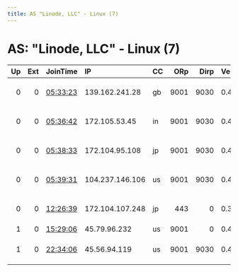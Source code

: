 ```yaml
---
title: AS "Linode, LLC" - Linux (7)
---
```


# AS: "Linode, LLC" - Linux (7)

|   Up |   Ext | JoinTime                                                                                            | IP              | CC   |   ORp |   Dirp | Version   | Contact                  | Nickname           |   eFamMembers |
|-----:|------:|:----------------------------------------------------------------------------------------------------|:----------------|:-----|------:|-------:|:----------|:-------------------------|:-------------------|--------------:|
|    0 |     0 | [05:33:23](https://metrics.torproject.org/rs.html#details/28DD7361E12886B67184DA5DF5ACE8F510444EDF) | 139.162.241.28  | gb   |  9001 |   9030 | 0.4.1.6   | kronossec at proton ma   | dd6daf0f0c80e56153 |             1 |
|    0 |     0 | [05:36:42](https://metrics.torproject.org/rs.html#details/BB4B0AA08EF64CA2F72425CBECEC1A1D992EE607) | 172.105.53.45   | in   |  9001 |   9030 | 0.4.1.6   | kronossec at proton ma   | 7587aefb748baf6a4c |             1 |
|    0 |     0 | [05:38:33](https://metrics.torproject.org/rs.html#details/CC00264058D3E5BA3D2E793822F74FC6338898EC) | 172.104.95.108  | jp   |  9001 |   9030 | 0.4.1.6   | kronossec at proton ma   | 6bd6c0fa777cd971fa |             1 |
|    0 |     0 | [05:39:31](https://metrics.torproject.org/rs.html#details/26328EB47C647DC5FA769E95873F120BCB221183) | 104.237.146.106 | us   |  9001 |   9030 | 0.4.1.6   | kronossec at proton ma   | 3409aa1bde0c7036a1 |             1 |
|    0 |     0 | [12:26:39](https://metrics.torproject.org/rs.html#details/97E4C45F4E52BD912DB3D987CE098263C776DE14) | 172.104.107.248 | jp   |   443 |      0 | 0.3.5.8   | 0xFFFFFFFF Random Person | FreeHongKong       |             1 |
|    1 |     0 | [15:29:06](https://metrics.torproject.org/rs.html#details/A678DA60A6C7CB746553430D84AF45272ECDDA95) | 45.79.96.232    | us   |  9001 |      0 | 0.4.1.6   | None                     | cobrakai           |             1 |
|    1 |     0 | [22:34:06](https://metrics.torproject.org/rs.html#details/65CA3D9973835448E8AAE389024430BE3BFE27D4) | 45.56.94.119    | us   |  9001 |   9030 | 0.4.1.6   | kronossec at proton ma   | b03747ae52dc4fb8d6 |             1 |

